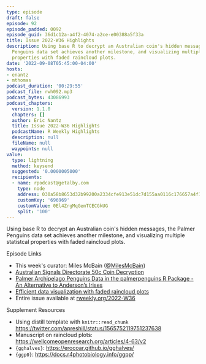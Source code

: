 ```yaml
---
type: episode
draft: false
episode: 92
episode_padded: 0092
episode_guid: 36d1c12a-a4f2-4074-a2ce-e00388a5f33a
title: Issue 2022-W36 Highlights
description: Using base R to decrypt an Australian coin's hidden messages, the Palmer
  Penguins data set achieves another milestone, and visualizing multiple statistcal
  properties with faded raincloud plots.
date: '2022-09-08T05:45:00-04:00'
hosts:
- enantz
- mthomas
podcast_duration: '00:29:55'
podcast_file: rwh092.mp3
podcast_bytes: 43086993
podcast_chapters:
  version: 1.1.0
  chapters: []
  author: Eric Nantz
  title: Issue 2022-W36 Highlights
  podcastName: R Weekly Highlights
  description: null
  fileName: null
  waypoints: null
value:
  type: lightning
  method: keysend
  suggested: '0.0000005000'
  recipients:
  - name: rpodcast@getalby.com
    type: node
    address: 030a58b8653d32b99200a2334cfe913e51dc7d155aa0116c176657a4f1722677a3
    customKey: '696969'
    customValue: 0El4ZrgMqGemTCECGkUG
    split: '100'
---
```

Using base R to decrypt an Australian coin's hidden messages, the Palmer
Penguins data set achieves another milestone, and visualizing multiple
statistcal properties with faded raincloud plots.

Episode Links

-   This week's curator: Miles McBain
    (<a href="https://twitter.com/MilesMcBain"
    rel="nofollow">@MilesMcBain</a>)
-   <a href="https://jcarroll.com.au/2022/09/01/asd_coin/"
    rel="nofollow">Australian Signals Directorate 50c Coin Decryption</a>
-   <a href="https://journal.r-project.org/articles/RJ-2022-020/"
    rel="nofollow">Palmer Archipelago Penguins Data in the palmerpenguins R
    Package - An Alternative to Anderson’s Irises</a>
-   <a
    href="https://dallasnova.rbind.io/post/efficient-data-visualization-with-faded-raincloud-plots-delete-boxplot/"
    rel="nofollow">Efficient data visualization with faded raincloud
    plots</a>
-   Entire issue available at
    <a href="https://rweekly.org/2022-W36.html"
    rel="nofollow">rweekly.org/2022-W36</a>

Supplement Resources

-   Using distill template with `knitr::read_chunk`
    <a href="https://twitter.com/apreshill/status/1565752119751237638"
    rel="nofollow">https://twitter.com/apreshill/status/1565752119751237638</a>
-   Manuscript on raincloud plots:
    <a href="https://wellcomeopenresearch.org/articles/4-63/v2"
    rel="nofollow">https://wellcomeopenresearch.org/articles/4-63/v2</a>
-   `{gghalves}`: <a href="https://erocoar.github.io/gghalves/"
    rel="nofollow">https://erocoar.github.io/gghalves/</a>
-   `{ggp0}`: <a href="https://docs.r4photobiology.info/ggpp/"
    rel="nofollow">https://docs.r4photobiology.info/ggpp/</a>
